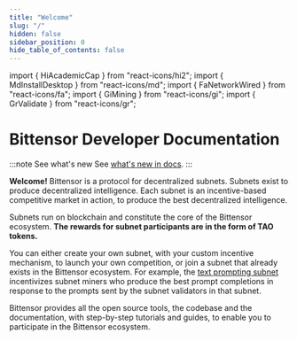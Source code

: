 ```yaml
---
title: "Welcome"
slug: "/"
hidden: false
sidebar_position: 0
hide_table_of_contents: false
---
```


import { HiAcademicCap } from "react-icons/hi2";
import { MdInstallDesktop } from "react-icons/md";
import { FaNetworkWired } from "react-icons/fa";
import { GiMining } from "react-icons/gi";
import { GrValidate } from "react-icons/gr";


# Bittensor Developer Documentation


:::note See what's new
See [what's new in docs](./whats-new-in-docs.md).
:::


**Welcome!** Bittensor is a protocol for decentralized subnets. Subnets exist to produce decentralized intelligence. Each subnet is an incentive-based competitive market in action, to produce the best decentralized intelligence. 

Subnets run on blockchain and constitute the core of the Bittensor ecosystem. **The rewards for subnet participants are in the form of TAO tokens.** 

You can either create your own subnet, with your custom incentive mechanism, to launch your own competition, or join a subnet that already exists in the Bittensor ecosystem. For example, the [text prompting subnet](https://github.com/opentensor/text-prompting) incentivizes subnet miners who produce the best prompt completions in response to the prompts sent by the subnet validators in that subnet. 

Bittensor provides all the open source tools, the codebase and the documentation, with step-by-step tutorials and guides, to enable you to participate in the Bittensor ecosystem. 

<Cards>
    <Card 
    icon={HiAcademicCap}
    title='Getting started'
    link='getting-started/installation'
    body='Augue ultricies tincidunt suscipit fringilla. Ac fusce ac quam hendrerit. Faucibus pulvinar curabitur.' />
    <Card
    icon={MdInstallDesktop}
    title='Dendrite'
    link='http://localhost:3000/python-api/html/autoapi/bittensor/dendrite/index.html'
    body='Vel est magna turpis elit. Nunc imperdiet amet pulvinar semper urna erat ipsum. Quis neque nibh.' />
    <Card
    icon={FaNetworkWired}
    title='Subnetworks'
    link='getting-started/installation'
    body='Turpis purus vel massa venenatis. Volutpat praesent est cras erat morbi massa. Nisl ac.' />
    
</Cards>

<Cards>
    <Card 
    icon={HiAcademicCap}
    title='Getting started'
    link='getting-started/installation'
    body='Augue ultricies tincidunt suscipit fringilla. Ac fusce ac quam hendrerit. Faucibus pulvinar curabitur.' />
    <Card
    icon={MdInstallDesktop}
    title='Installation'
    link='getting-started/installation'
    body='Vel est magna turpis elit. Nunc imperdiet amet pulvinar semper urna erat ipsum. Quis neque nibh.' />
    <Card
    icon={FaNetworkWired}
    title='Subnetworks'
    link='getting-started/installation'
    body='Turpis purus vel massa venenatis. Volutpat praesent est cras erat morbi massa. Nisl ac.' />
    <Card
    icon={GiMining}
    title='Mining'
    link='getting-started/installation'
    body='In odio non a curabitur nisl sit est adipiscing convallis. Nulla ornare eu vulputate sit amet quis.' />
    <Card
    icon={GrValidate}
    title='Validating'
    link='getting-started/installation'
    body='Diam duis sapien sollicitudin vitae duis diam. Vulputate mi quam odio lectus vestibulum.' />
</Cards>

<Cards>
    <CardSmall 
    title='Axon'
    link='http://localhost:3000/python-api/html/autoapi/bittensor/axon/index.html'
    body='text prompting' />
    <CardSmall
    title='Subnet 2'
    link='getting-started/installation'
    body='machine translation' />
    <CardSmall
    title='Subnet 3'
    link='getting-started/installation'
    body='data scraping' />
    <CardSmall
    title='Subnet 4'
    link='getting-started/installation'
    body='multimodality' />
        <CardSmall
    title='Subnet 5'
    link='getting-started/installation'
    body='multimodality' />
</Cards>

